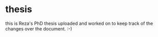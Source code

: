 # thesis
this is Reza's PhD thesis uploaded and worked on to keep track of the changes over the document. :-)
